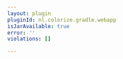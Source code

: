 ```yaml
---
layout: plugin
pluginId: nl.colorize.gradle.webapp
isJarAvailable: true
error: ''
violations: []

---
```

